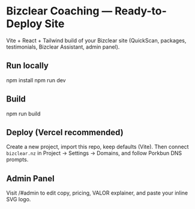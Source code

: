 # Bizclear Coaching — Ready-to-Deploy Site

Vite + React + Tailwind build of your Bizclear site (QuickScan, packages, testimonials, Bizclear Assistant, admin panel).

## Run locally
npm install
npm run dev

## Build
npm run build

## Deploy (Vercel recommended)
Create a new project, import this repo, keep defaults (Vite). Then connect `bizclear.nz` in Project → Settings → Domains, and follow Porkbun DNS prompts.

## Admin Panel
Visit /#admin to edit copy, pricing, VALOR explainer, and paste your inline SVG logo.
